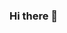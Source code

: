 ### Hi there 👋

<!--
**carlgiroux23071979/carlgiroux23071979** is a ✨ _special_ ✨ repository because its `README.md` (this file) appears on your GitHub profile.

Here are some ideas to get you started:

- 🔭 I’m currently working on 
- 🌱 I’m currently learning learning to a new community of like-minded people faithful to their high moral qualities.play my game.
- 👯 I’m looking to collaborate on with creative like-minded people who can write dreams with software code.
- 🤔 I’m looking for help with reality programming.
- 💬 Ask me about prana time.
- 📫 How to reach me, my time has come
- 😄 Pronouns: here
- ⚡ Fun fact: you are me.new day dawn sun smiles. A ray in the sky will win life and change. Let's create! 
-->